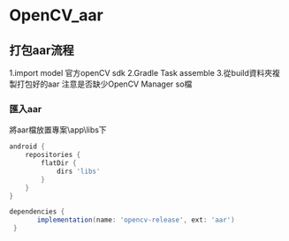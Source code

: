 # OpenCV_aar

## 打包aar流程
1.import model 官方openCV sdk
2.Gradle Task assemble
3.從build資料夾複製打包好的aar
注意是否缺少OpenCV Manager so檔

### 匯入aar
將aar檔放置專案\app\libs下
```gradle
android {
    repositories {
        flatDir {
            dirs 'libs'
        }
    }
}

dependencies {
       implementation(name: 'opencv-release', ext: 'aar')
 }
```